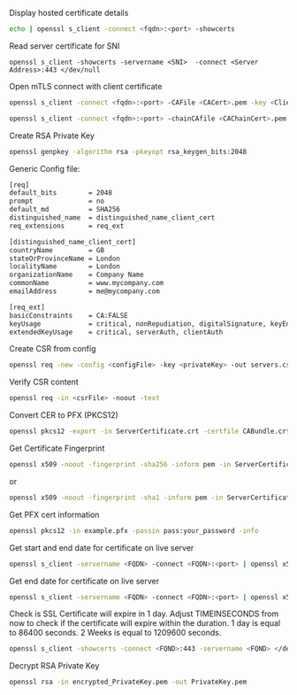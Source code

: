 
Display hosted certificate details

```sh
echo | openssl s_client -connect <fqdn>:<port> -showcerts
```

Read server certificate for SNI
```
openssl s_client -showcerts -servername <SNI>  -connect <Server Address>:443 </dev/null
```

Open mTLS connect with client certificate

```sh
openssl s_client -connect <fqdn>:<port> -CAFile <CACert>.pem -key <Client_Cert_Key>.pem -cert <Client_Cert>.pem
```

```sh
openssl s_client -connect <fqdn>:<port> -chainCAfile <CAChainCert>.pem -key <Client_Cert_Key>.pem -cert <Client_Cert>.pem
```

Create RSA Private Key
```sh
openssl genpkey -algorithm rsa -pkeyopt rsa_keygen_bits:2048
```

Generic Config file:
```sh
[req]
default_bits        = 2048
prompt              = no
default_md          = SHA256
distinguished_name  = distinguished_name_client_cert
req_extensions      = req_ext

[distinguished_name_client_cert]
countryName         = GB
stateOrProvinceName = London
localityName        = London
organizationName    = Company Name
commonName          = www.mycompany.com
emailAddress        = me@mycompany.com

[req_ext]
basicConstraints    = CA:FALSE
keyUsage            = critical, nonRepudiation, digitalSignature, keyEncipherment
extendedKeyUsage    = critical, serverAuth, clientAuth
```

Create CSR from config
```sh
openssl req -new -config <configFile> -key <privateKey> -out servers.csr
```

Verify CSR content
```sh
openssl req -in <csrFile> -noout -text
```

Convert CER to PFX (PKCS12)
```sh
openssl pkcs12 -export -in ServerCertificate.crt -certfile CABundle.crt -inkey private-key.pem -out certificate.pfx
```

Get Certificate Fingerprint
```sh
openssl x509 -noout -fingerprint -sha256 -inform pem -in ServerCertificate.crt 
```
or 
```sh
openssl x509 -noout -fingerprint -sha1 -inform pem -in ServerCertificate.crt 
```

Get PFX cert information
```sh
openssl pkcs12 -in example.pfx -passin pass:your_password -info
```

Get start and end date for certificate on live server
```sh
openssl s_client -servername <FQDN> -connect <FQDN>:<port> | openssl x509 -noout -dates
```

Get end date for certificate on live server
```sh
openssl s_client -servername <FQDN> -connect <FQDN>:<port> | openssl x509 -noout -enddate
```

Check is SSL Certificate will expire in 1 day. Adjust TIMEINSECONDS from now to check if the certificate will expire within the duration. 1 day is equal to 86400 seconds. 2 Weeks is equal to 1209600 seconds.
```sh
openssl s_client -showcerts -connect <FQND>:443 -servername <FQND> </dev/null 2>/dev/null |openssl x509 -checkend <TIMEINSECONDS> 
```

Decrypt RSA Private Key
```sh
openssl rsa -in encrypted_PrivateKey.pem -out PrivateKey.pem
```
